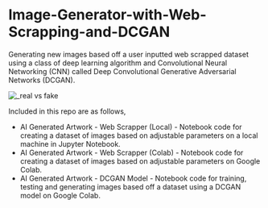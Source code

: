 # Image-Generator-with-Web-Scrapping-and-DCGAN
Generating new images based off a user inputted web scrapped dataset using a class of deep learning algorithm and Convolutional Neural Networking (CNN) called Deep Convolutional Generative Adversarial Networks (DCGAN).

![_real vs fake](https://user-images.githubusercontent.com/34701993/146625660-40f12f62-c444-4df3-b257-953ee52d16f2.png)

Included in this repo are as follows,
  * AI Generated Artwork - Web Scrapper (Local) - Notebook code for creating a dataset of images based on adjustable parameters on a local machine in Jupyter Notebook.
  * AI Generated Artwork - Web Scrapper (Colab) - Notebook code for creating a dataset of images based on adjustable parameters on Google Colab.
  * AI Generated Artwork - DCGAN Model - Notebook code for training, testing and generating images based off a dataset using a DCGAN model on Google Colab.
